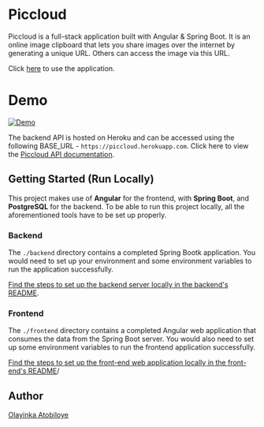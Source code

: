 # Piccloud
Piccloud is a full-stack application built with Angular & Spring Boot. It is an online image clipboard that lets you share images over the internet by generating a unique URL. Others can access the image via this URL.


Click [here](https://piccloud.netlify.app/) to use the application.

# Demo

[![Demo](<img width="1595" alt="Piccloud Demo" src="https://user-images.githubusercontent.com/69689414/193955361-03335b12-43d3-4787-9795-ff5c6ed174fe.png">
)](https://user-images.githubusercontent.com/69689414/193954297-4afd20a5-1e35-4ea1-b248-ef4b4e850fd9.mov)

The backend API is hosted on Heroku and can be accessed using the following BASE_URL - `https://piccloud.herokuapp.com`. Click here to view the [Piccloud API documentation](./backend/README.md#api-reference).

## Getting Started (Run Locally)

This project makes use of **Angular** for the frontend, with **Spring Boot**, and **PostgreSQL** for the backend. To be able to run this project locally, all the aforementioned tools have to be set up properly.

### Backend

The `./backend` directory contains a completed Spring Bootk application. You would need to set up your environment and some environment variables to run the application successfully.

[Find the steps to set up the backend server locally in the backend's README](./backend/README.md).

### Frontend

The `./frontend` directory contains a completed Angular web application that consumes the data from the Spring Boot server. You would also need to set up some environment variables to run the frontend application successfully.

[Find the steps to set up the front-end web application locally in the front-end's README](./frontend/README.md)/

## Author

[Olayinka Atobiloye](https://github.com/OlayinkaAtobiloye)


